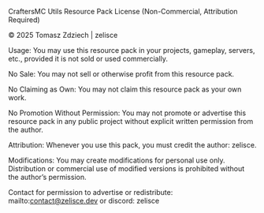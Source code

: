 CraftersMC Utils Resource Pack License (Non-Commercial, Attribution Required)

© 2025 Tomasz Zdziech | zelisce

Usage: You may use this resource pack in your projects, gameplay, servers, etc., provided it is not sold or used commercially.

No Sale: You may not sell or otherwise profit from this resource pack.

No Claiming as Own: You may not claim this resource pack as your own work.

No Promotion Without Permission: You may not promote or advertise this resource pack in any public project without explicit written permission from the author.

Attribution: Whenever you use this pack, you must credit the author: zelisce.

Modifications: You may create modifications for personal use only. Distribution or commercial use of modified versions is prohibited without the author’s permission.

Contact for permission to advertise or redistribute: mailto:contact@zelisce.dev or discord: zelisce
